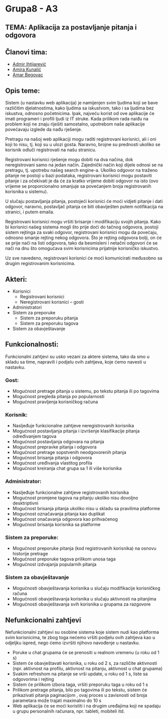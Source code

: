 
# Grupa8 - A3
## TEMA: Aplikacija za postavljanje pitanja i odgovora 

## Članovi tima:

* [Admir Ihtijarević](https://github.com/Admir-Walker)
* [Amira Kunalić](https://github.com/akunalic1)
* [Amar Begovac](https://github.com/abegovac2)

## Opis teme:

Sistem (u nastavku web aplikacija) je namijenjen svim ljudima koji se bave različitim djelatnostima, kako ljudima sa iskustvom, tako i sa ljudima bez iskustva, odnosno početnicima. Ipak, najveću korist od ove aplikacije će imati programeri i profili ljudi iz IT struke. Kada prilikom rada naiđu na problem koji ne znaju riješiti samostalno, upotrebom naše aplikacije povećavaju izglede da nađu rješenje.

Pretragu na našoj web aplikaciji mogu raditi registrovani korisnici, ali i oni koji to nisu, tj. koji su u ulozi gosta. Naravno, brojne su prednosti ukoliko se korisnik odluči registrovati na našu stranicu.

Registrovani korisnici rješenje mogu dobiti na dva načina, dok neregistrovani samo na jedan način. Zajednički način koji dijele odnosi se na pretragu, tj. upotrebu našeg search engine-a. Ukoliko odgovor na traženo pitanje ne postoji u bazi podataka, registrovani korisnici mogu postaviti pitanje i za očekivati je da će za kratko vrijeme dobiti odgovor na isto (ovo vrijeme se proporcionalno smanjuje sa povećanjem broja registrovanih korisnika u sistemu).

U slučaju postavljanja pitanja, postojeći korisnici će moći vidjeti pitanje i dati odgovor, naravno, postavljač pitanja ce biti obaviješten putem notifikacija na stranici, i putem emaila.

Registrovani korisnici mogu vršiti brisanje i modifikaciju svojih pitanja. Kako bi korisnici našeg sistema mogli što prije doći do tačnog odgovora, postoji sistem rejtinga za svaki odgovor, registrovani korisnici mogu da povećaju, odnosno smanje rejting nekog odgovora. Što je rejting odgovora bolji, on će se prije nači na listi odgovora, tako da besmisleni i netačni odgovori će se nači na dnu što omogućava svim korisnicima prijatnije korisničko iskustvo.

Uz sve navedeno, registrovani korisnici će moći komunicirati međusobno sa drugim registrovanim korisnicima.

## Akteri:

* Korisnici
  * Registrovani korisnici
  * Neregistrovani korisnici – gosti
* Administratori
* Sistem za preporuke
  *	Sistem za preporuku pitanja
  *	Sistem za preporuku tagova
* Sistem za obavještavanje


## Funkcionalnosti:

Funkcionalni zahtjevi su usko vezani za aktere sistema, tako da smo u skladu sa time, napravili i podjelu ovih zahtjeva, koje ćemo navesti u nastavku.

### Gost:

* Mogućnost pretrage pitanja u sistemu, po tekstu pitanja ili po tagovima 
*	Mogućnost pregleda pitanja po popularnosti
*	Mogućnost pravljenja korisničkog računa

### Korisnik:

*	Nasljeđuje funkcionalne zahtjeve neregistrovanih korisnika
*	Mogućnost postavljanja pitanja i izvršenje klasifikacije pitanja određivanjem tagova
*	Mogućnost postavljanja odgovara na pitanja
*	Mogućnost prepravke pitanja i odgovora
*	Mogućnost pretrage sopstvenih neodgovorenih pitanja
*	Mogućnost brisanja pitanja i odgovora
*	Mogućnost uređivanja vlastitog profila
*	Mogućnost kreiranja chat grupa sa 1 ili više korisnika


### Administrator:

*	Nasljeđuje funkcionalne zahtjeve registrovanih korisnika
*	Mogućnost promjene tagova na pitanju ukoliko nisu dovoljno desktriptivni
*	Mogućnost brisanja pitanja ukoliko nisu u skladu sa pravilima platforme
*	Mogućnost označavanja pitanja kao duplikat
*	Mogućnost onačavanja odgovora kao prihvaćenog
*	Mogućnost brisanja korisnika sa platforme

### Sistem za preporuke:
* Mogućnost preporuke pitanja (kod registrovanih korisnika) na osnovu historije pretrage
* Mogućnost preporuke tagova prilikom unosa taga
* Mogućnost izdvajanja popularnih pitanja

### Sistem za obavještavanje
* Mogućnosti obavještavanja korisnika u slučaju modifikacije korisničkog računa
* Mogućnosti obavještavanja korisnika u slučaju aktivnosti na pitanjima
* Mogućnosti obavještavanja svih korisnika u grupama za razgovore


## Nefunkcionalni zahtjevi

Nefunkcionalni zahtjevi su osobine sistema koje sistem nudi kao platforma svim korisnicima, te zbog toga nećemo vršiti podjelu ovih zahtjeva kao u odjeljku ispred, nego ćemo izvršiti njihovo navođenje u nastavku.
* Poruke u chat grupama će se prenositi u realnom vremenu (u roku od 1 s)
* Sistem će obavještavati korisnika, u roku od 2 s, za različite aktivnosti (npr. aktivnost na profilu, aktivnost na pitanju, aktivnost u chat grupama)
* Svakim refreshom na pitanje se vrši update, u roku od 1 s, liste sa odgovorima i rejting
* Sistem će prilikom izbora taga, vršiti preporuku taga u roku od 1 s
* Prilikom pretrage pitanja, bilo po tagovima ili po tekstu, sistem će prikazivati pitanja paginacijom , ovaj proces u zavisnosti od broja parametara može trajati maximalno do 10 s
* Web aplikacija će se moći koristiti i na drugim uređajima koji ne spadaju u grupu personalnih računara, npr. tableti, mobiteli itd.
